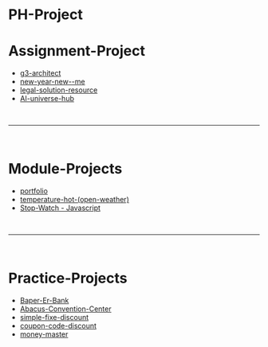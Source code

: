 # PH-Project

# Assignment-Project

- [g3-architect](https://programmershipon.github.io/PH-Project/g3-architect/)
- [new-year-new--me](https://programmershipon.github.io/PH-Project/new-year-new--me/)
- [legal-solution-resource](https://programmershipon.github.io/PH-Project/legal-solution-resource/)
- [AI-universe-hub](https://programmershipon.github.io/PH-Project/AI-universe-hub/)

<br/>
<hr/>
<br/>

# Module-Projects

- [portfolio](https://programmershipon.github.io/PH-Project/Portfolio/)
- [temperature-hot-(open-weather)](https://programmershipon.github.io/PH-Project/Portfolio/)
- [Stop-Watch - Javascript](https://programmershipon.github.io/PH-Project/Stop-Watch/)

<br/>
<hr/>
<br/>

# Practice-Projects

- [Baper-Er-Bank](https://programmershipon.github.io/PH-Project/Baper-Er-Bank/)
- [Abacus-Convention-Center](https://programmershipon.github.io/PH-Project/Abacus-Convention-Center/)
- [simple-fixe-discount](https://programmershipon.github.io/PH-Project/Discount-calculator/simple-fixe-discount)
- [coupon-code-discount](https://programmershipon.github.io/PH-Project/Discount-calculator/coupon-code-discount)
- [money-master](https://programmershipon.github.io/PH-Project/money-master)

